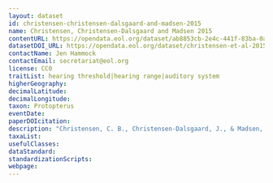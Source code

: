 ```yaml
---
layout: dataset
id: christensen-christensen-dalsgaard-and-madsen-2015
name: Christensen, Christensen-Dalsgaard and Madsen 2015
contentURL: https://opendata.eol.org/dataset/ab8853cb-2e4c-441f-83ba-0a16063ecb49/resource/cc5c794b-d322-4b23-b63b-466943da85d0/download/archive.zip
datasetDOI_URL: https://opendata.eol.org/dataset/christensen-et-al-2015a
contactName: Jen Hammock
contactEmail: secretariat@eol.org
license: CC0
traitList: hearing threshold|hearing range|auditory system
higherGeography:
decimalLatitude:
decimalLongitude:
taxon: Protopterus
eventDate:
paperDOIcitation: 
description: "Christensen, C. B., Christensen-Dalsgaard, J., & Madsen, P. T. (2015). Hearing of the African lungfish (Protopterus annectens) suggests underwater pressure detection and rudimentary aerial hearing in early tetrapods. Journal of Experimental Biology, 218(3), 381,Aei387. doi:10.1242/jeb.116012.  https://jeb.biologists.org/content/jexbio/218/3/381.full.pdf"
taxaList: 
usefulClasses:
dataStandard:
standardizationScripts:
webpage:
---
```


